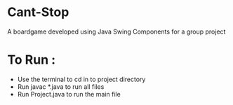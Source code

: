 # Cant-Stop
A boardgame developed using Java Swing Components for a group project

# To Run : 

* Use the terminal to cd in to project directory
* Run javac *.java to run all files
* Run Project.java to run the main file
